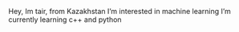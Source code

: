 Hey, Im tair, from Kazakhstan 
I’m interested in machine learning 
 I’m currently learning c++ and python
